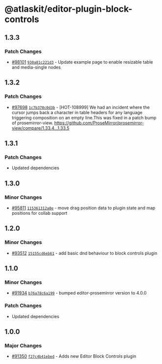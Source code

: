 # @atlaskit/editor-plugin-block-controls

## 1.3.3

### Patch Changes

-   [#98101](https://stash.atlassian.com/projects/CONFCLOUD/repos/confluence-frontend/pull-requests/98101)
    [`930a81c221d3`](https://stash.atlassian.com/projects/CONFCLOUD/repos/confluence-frontend/commits/930a81c221d3) -
    Update example page to enable resizable table and media-single nodes

## 1.3.2

### Patch Changes

-   [#97698](https://stash.atlassian.com/projects/CONFCLOUD/repos/confluence-frontend/pull-requests/97698)
    [`1c7b378c0d3b`](https://stash.atlassian.com/projects/CONFCLOUD/repos/confluence-frontend/commits/1c7b378c0d3b) -
    [HOT-108999] We had an incident where the cursor jumps back a character in table headers for any
    language triggering composition on an empty line.This was fixed in a patch bump of
    prosemirror-view. https://github.com/ProseMirror/prosemirror-view/compare/1.33.4...1.33.5

## 1.3.1

### Patch Changes

-   Updated dependencies

## 1.3.0

### Minor Changes

-   [#95811](https://stash.atlassian.com/projects/CONFCLOUD/repos/confluence-frontend/pull-requests/95811)
    [`115361312a0e`](https://stash.atlassian.com/projects/CONFCLOUD/repos/confluence-frontend/commits/115361312a0e) -
    move drag position data to plugin state and map positions for collab support

## 1.2.0

### Minor Changes

-   [#93512](https://stash.atlassian.com/projects/CONFCLOUD/repos/confluence-frontend/pull-requests/93512)
    [`15155cd6eb61`](https://stash.atlassian.com/projects/CONFCLOUD/repos/confluence-frontend/commits/15155cd6eb61) -
    add basic dnd behaviour to block controls plugin

## 1.1.0

### Minor Changes

-   [#91934](https://stash.atlassian.com/projects/CONFCLOUD/repos/confluence-frontend/pull-requests/91934)
    [`b76a78c6a199`](https://stash.atlassian.com/projects/CONFCLOUD/repos/confluence-frontend/commits/b76a78c6a199) -
    bumped editor-prosemirror version to 4.0.0

### Patch Changes

-   Updated dependencies

## 1.0.0

### Major Changes

-   [#91350](https://stash.atlassian.com/projects/CONFCLOUD/repos/confluence-frontend/pull-requests/91350)
    [`f27c4b41ebed`](https://stash.atlassian.com/projects/CONFCLOUD/repos/confluence-frontend/commits/f27c4b41ebed) -
    Adds new Editor Block Controls plugin
